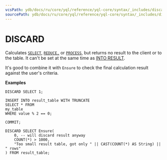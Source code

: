 ```yaml
---
vcsPath: ydb/docs/ru/core/yql/reference/yql-core/syntax/_includes/discard.md
sourcePath: ydb/docs/ru/core/yql/reference/yql-core/syntax/_includes/discard.md
---
```

# DISCARD

Calculates [`SELECT`](../select.md), [`REDUCE,`](../reduce.md) or [`PROCESS`](../process.md), but returns no result to the client or to the table. It can't be set at the same time as [INTO RESULT](../into_result.md).

It's good to combine it with `Ensure` to check the final calculation result against the user's criteria.

**Examples**

```yql
DISCARD SELECT 1;
```

```yql
INSERT INTO result_table WITH TRUNCATE
SELECT * FROM
my_table
WHERE value % 2 == 0;

COMMIT;

DISCARD SELECT Ensure(
    0, -- will discard result anyway
    COUNT(*) > 1000,
    "Too small result table, got only " || CAST(COUNT(*) AS String) || " rows"
) FROM result_table;

```
